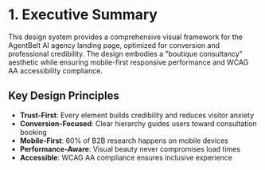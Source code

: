 # 1. Executive Summary

This design system provides a comprehensive visual framework for the AgentBelt AI agency landing page, optimized for conversion and professional credibility. The design embodies a "boutique consultancy" aesthetic while ensuring mobile-first responsive performance and WCAG AA accessibility compliance.

## Key Design Principles
- **Trust-First**: Every element builds credibility and reduces visitor anxiety
- **Conversion-Focused**: Clear hierarchy guides users toward consultation booking
- **Mobile-First**: 60% of B2B research happens on mobile devices
- **Performance-Aware**: Visual beauty never compromises load times
- **Accessible**: WCAG AA compliance ensures inclusive experience

